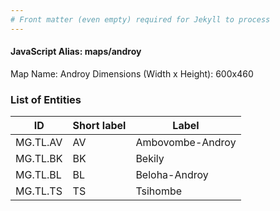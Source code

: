 ```yaml
---
# Front matter (even empty) required for Jekyll to process
---
```


#### JavaScript Alias: maps/androy

Map Name: Androy
Dimensions (Width x Height): 600x460

### List of Entities

| ID       | Short label | Label            |
| -------- | ----------- | ---------------- |
|MG.TL.AV|AV|Ambovombe-Androy|
|MG.TL.BK|BK|Bekily|
|MG.TL.BL|BL|Beloha-Androy|
|MG.TL.TS|TS|Tsihombe|
